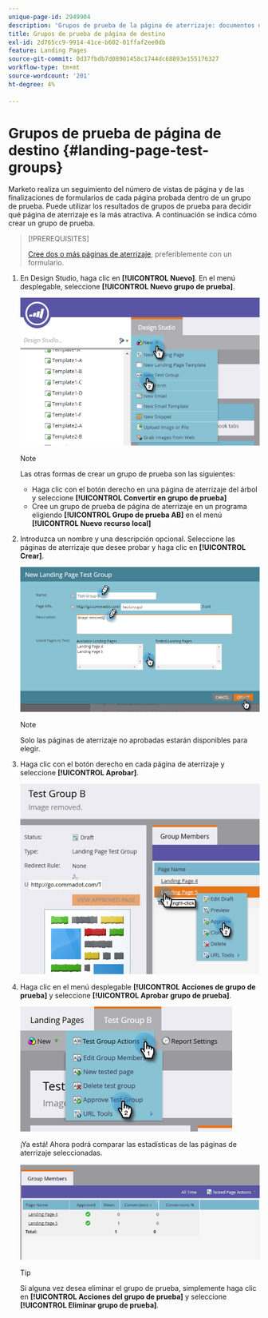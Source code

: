 ```yaml
---
unique-page-id: 2949904
description: 'Grupos de prueba de la página de aterrizaje: documentos de Marketo, documentación del producto'
title: Grupos de prueba de página de destino
exl-id: 2d765cc9-9914-41ce-b602-01ffaf2ee0db
feature: Landing Pages
source-git-commit: 0d37fbdb7d08901458c1744dc68893e155176327
workflow-type: tm+mt
source-wordcount: '201'
ht-degree: 4%

---
```


# Grupos de prueba de página de destino {#landing-page-test-groups}

Marketo realiza un seguimiento del número de vistas de página y de las finalizaciones de formularios de cada página probada dentro de un grupo de prueba. Puede utilizar los resultados de grupos de prueba para decidir qué página de aterrizaje es la más atractiva. A continuación se indica cómo crear un grupo de prueba.

>[!PREREQUISITES]
>
>[Cree dos o más páginas de aterrizaje](/help/marketo/getting-started/quick-wins/landing-page-with-a-form.md), preferiblemente con un formulario.

1. En Design Studio, haga clic en **[!UICONTROL Nuevo]**. En el menú desplegable, seleccione **[!UICONTROL Nuevo grupo de prueba]**.

   ![](assets/image2015-8-5-13-3a32-3a50.png)

   >[!NOTE]
   >
   >Las otras formas de crear un grupo de prueba son las siguientes:
   >
   >* Haga clic con el botón derecho en una página de aterrizaje del árbol y seleccione **[!UICONTROL Convertir en grupo de prueba]**
   >* Cree un grupo de prueba de página de aterrizaje en un programa eligiendo **[!UICONTROL Grupo de prueba AB]** en el menú **[!UICONTROL Nuevo recurso local]**

1. Introduzca un nombre y una descripción opcional. Seleccione las páginas de aterrizaje que desee probar y haga clic en **[!UICONTROL Crear]**.

   ![](assets/image2015-8-5-13-3a39-3a10.png)

   >[!NOTE]
   >
   >Solo las páginas de aterrizaje no aprobadas estarán disponibles para elegir.

1. Haga clic con el botón derecho en cada página de aterrizaje y seleccione **[!UICONTROL Aprobar]**.

   ![](assets/three-1.png)

1. Haga clic en el menú desplegable **[!UICONTROL Acciones de grupo de prueba]** y seleccione **[!UICONTROL Aprobar grupo de prueba]**.

   ![](assets/four-1.png)

   ¡Ya está! Ahora podrá comparar las estadísticas de las páginas de aterrizaje seleccionadas.

   ![](assets/five.png)

   >[!TIP]
   >
   >Si alguna vez desea eliminar el grupo de prueba, simplemente haga clic en **[!UICONTROL Acciones del grupo de prueba]** y seleccione **[!UICONTROL Eliminar grupo de prueba]**.
